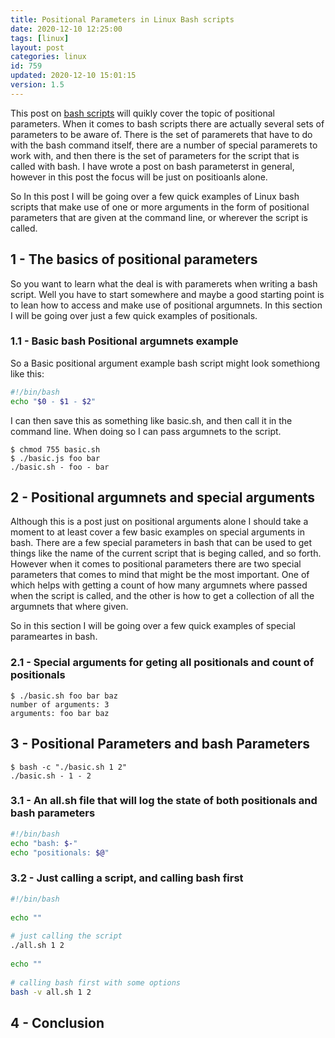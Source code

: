 ```yaml
---
title: Positional Parameters in Linux Bash scripts
date: 2020-12-10 12:25:00
tags: [linux]
layout: post
categories: linux
id: 759
updated: 2020-12-10 15:01:15
version: 1.5
---
```


This post on [bash scripts](/2020/11/27/linux-bash-scripts/) will quikly cover the topic of positional parameters. When it comes to bash scripts there are actually several sets of parameters to be aware of. There is the set of paramerets that have to do with the bash command itself, there are a number of special paramerets to work with, and then there is the set of parameters for the script that is called with bash. I have wrote a post on bash parameterst in general, however in this post the focus will be just on positioanls alone.

So In this post I will be going over a few quick examples of Linux bash scripts that make use of one or more arguments in the form of positional parameters that are given at the command line, or wherever the script is called.

<!-- more -->

## 1 - The basics of positional parameters

So you want to learn what the deal is with paramerets when writing a bash script. Well you have to start somewhere and maybe a good starting point is to lean how to access and make use of positional argumnets. In this section I will be going over just a few quick examples of positionals.

### 1.1 - Basic bash Positional argumnets example

So a Basic positional argument example bash script might look somethiong like this:

```bash
#!/bin/bash
echo "$0 - $1 - $2"
```

I can then save this as something like basic.sh, and then call it in the command line. When doing so I can pass argumnets to the script.

```
$ chmod 755 basic.sh
$ ./basic.js foo bar
./basic.sh - foo - bar
```

## 2 - Positional argumnets and special arguments

Although this is a post just on positional arguments alone I should take a moment to at least cover a few basic examples on special arguments in bash. There are a few special parameters in bash that can be used to get things like the name of the current script that is beging called, and so forth. However when it comes to positional parameters there are two special parameters that comes to mind that might be the most important. One of which helps with getting a count of how many argumnets where passed when the script is called, and the other is how to get a collection of all the argumnets that where given.

So in this section I will be going over a few quick examples of special parameartes in bash.

### 2.1 - Special arguments for geting all positionals and count of positionals

```
$ ./basic.sh foo bar baz
number of arguments: 3
arguments: foo bar baz
```

## 3 - Positional Parameters and bash Parameters

```
$ bash -c "./basic.sh 1 2"
./basic.sh - 1 - 2
```

### 3.1 - An all.sh file that will log the state of both positionals and bash parameters

```bash
#!/bin/bash
echo "bash: $-"
echo "positionals: $@"
```


### 3.2 - Just calling a script, and calling bash first


```bash
#!/bin/bash
 
echo ""
 
# just calling the script
./all.sh 1 2
 
echo ""
 
# calling bash first with some options
bash -v all.sh 1 2
```

## 4 - Conclusion

